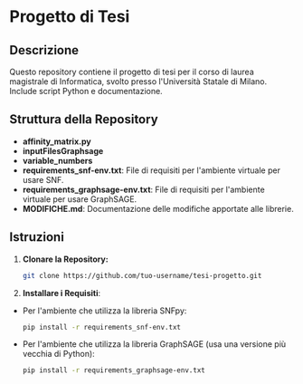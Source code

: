 # Progetto di Tesi

## Descrizione
Questo repository contiene il progetto di tesi per il corso di laurea magistrale di Informatica, svolto presso l'Università Statale di Milano. Include script Python e documentazione.

## Struttura della Repository
- **affinity_matrix.py**
- **inputFilesGraphsage**
- **variable_numbers**
- **requirements_snf-env.txt**: File di requisiti per l'ambiente virtuale per usare SNF.
- **requirements_graphsage-env.txt**: File di requisiti per l'ambiente virtuale per usare GraphSAGE.
- **MODIFICHE.md**: Documentazione delle modifiche apportate alle librerie.

## Istruzioni
1. **Clonare la Repository:**
   ```bash
   git clone https://github.com/tuo-username/tesi-progetto.git
   
2. **Installare i Requisiti**:
- Per l'ambiente che utilizza la libreria SNFpy:
   ```bash
   pip install -r requirements_snf-env.txt
   
- Per l'ambiente che utilizza la libreria GraphSAGE (usa una versione più vecchia di Python):
   ```bash
   pip install -r requirements_graphsage-env.txt
